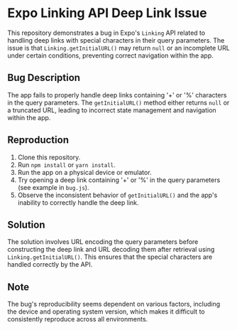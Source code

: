 # Expo Linking API Deep Link Issue

This repository demonstrates a bug in Expo's `Linking` API related to handling deep links with special characters in their query parameters.  The issue is that `Linking.getInitialURL()` may return `null` or an incomplete URL under certain conditions, preventing correct navigation within the app.

## Bug Description

The app fails to properly handle deep links containing '+' or '%' characters in the query parameters. The `getInitialURL()` method either returns `null` or a truncated URL, leading to incorrect state management and navigation within the app.

## Reproduction

1. Clone this repository.
2. Run `npm install` or `yarn install`.
3. Run the app on a physical device or emulator.
4. Try opening a deep link containing '+' or '%' in the query parameters (see example in `bug.js`).
5. Observe the inconsistent behavior of `getInitialURL()` and the app's inability to correctly handle the deep link.

## Solution

The solution involves URL encoding the query parameters before constructing the deep link and URL decoding them after retrieval using `Linking.getInitialURL()`.  This ensures that the special characters are handled correctly by the API.

## Note

The bug's reproducibility seems dependent on various factors, including the device and operating system version, which makes it difficult to consistently reproduce across all environments.